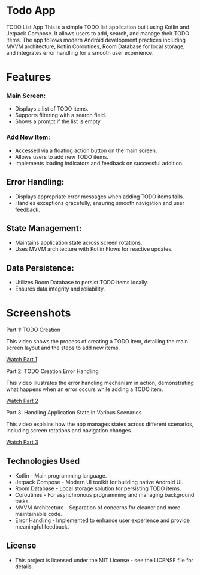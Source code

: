 # Todo App

TODO List App
This is a simple TODO list application built using Kotlin and Jetpack Compose. It allows users to
add, search, and manage their TODO items. The app follows modern Android development practices
including MVVM architecture, Kotlin Coroutines, Room Database for local storage, and integrates
error handling for a smooth user experience.

# **Features**

### Main Screen:

* Displays a list of TODO items.
* Supports filtering with a search field.
* Shows a prompt if the list is empty.

### Add New Item:

* Accessed via a floating action button on the main screen.
* Allows users to add new TODO items.
* Implements loading indicators and feedback on successful addition.

## Error Handling:

* Displays appropriate error messages when adding TODO items fails.
* Handles exceptions gracefully, ensuring smooth navigation and user feedback.

## State Management:

* Maintains application state across screen rotations.
* Uses MVVM architecture with Kotlin Flows for reactive updates.

## Data Persistence:

* Utilizes Room Database to persist TODO items locally.
* Ensures data integrity and reliability.

# **Screenshots**

Part 1: TODO Creation

This video shows the process of creating a TODO item, detailing the main screen layout and the
steps to add new items.

[Watch Part 1](https://github.com/vjayrajput/TodoAppJetpackComposeMVVM/assets/11531822/d54bb26b-74f2-466b-ab01-13c89d30c475)

Part 2: TODO Creation Error Handling


This video illustrates the error handling mechanism in action, demonstrating what happens when an
error occurs while adding a TODO item.

[Watch Part 2](https://github.com/vjayrajput/TodoAppJetpackComposeMVVM/assets/11531822/9a023508-2198-4c2a-9818-6c7ae1b7676c)

Part 3: Handling Application State in Various Scenarios

This video explains how the app manages states across different scenarios, including screen
rotations and navigation changes.

[Watch Part 3](https://github.com/vjayrajput/TodoAppJetpackComposeMVVM/assets/11531822/50f0fa30-ffd9-48a5-ad56-9531cdec7f1c)

## Technologies Used

* Kotlin - Main programming language.
* Jetpack Compose - Modern UI toolkit for building native Android UI.
* Room Database - Local storage solution for persisting TODO items.
* Coroutines - For asynchronous programming and managing background tasks.
* MVVM Architecture - Separation of concerns for cleaner and more maintainable code.
* Error Handling - Implemented to enhance user experience and provide meaningful feedback.

## License

* This project is licensed under the MIT License - see the LICENSE file for details.






